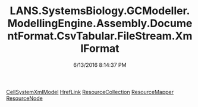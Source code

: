 ﻿---
title: LANS.SystemsBiology.GCModeller.ModellingEngine.Assembly.DocumentFormat.CsvTabular.FileStream.XmlFormat
date: 6/13/2016 8:14:37 PM
---

[CellSystemXmlModel](T-LANS.SystemsBiology.GCModeller.ModellingEngine.Assembly.DocumentFormat.CsvTabular.FileStream.XmlFormat.CellSystemXmlModel.html)
[HrefLink](T-LANS.SystemsBiology.GCModeller.ModellingEngine.Assembly.DocumentFormat.CsvTabular.FileStream.XmlFormat.HrefLink.html)
[ResourceCollection](T-LANS.SystemsBiology.GCModeller.ModellingEngine.Assembly.DocumentFormat.CsvTabular.FileStream.XmlFormat.ResourceCollection.html)
[ResourceMapper](T-LANS.SystemsBiology.GCModeller.ModellingEngine.Assembly.DocumentFormat.CsvTabular.FileStream.XmlFormat.ResourceMapper.html)
[ResourceNode](T-LANS.SystemsBiology.GCModeller.ModellingEngine.Assembly.DocumentFormat.CsvTabular.FileStream.XmlFormat.ResourceNode.html)
